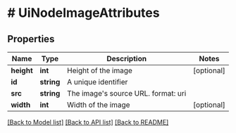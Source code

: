 # # UiNodeImageAttributes

## Properties

Name | Type | Description | Notes
------------ | ------------- | ------------- | -------------
**height** | **int** | Height of the image | [optional]
**id** | **string** | A unique identifier |
**src** | **string** | The image&#39;s source URL.  format: uri |
**width** | **int** | Width of the image | [optional]

[[Back to Model list]](../../README.md#models) [[Back to API list]](../../README.md#endpoints) [[Back to README]](../../README.md)
